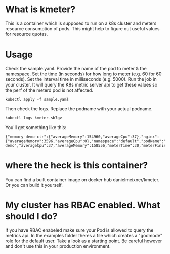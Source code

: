 # What is kmeter?
This is a container which is supposed to run on a k8s cluster and meters resource consumption of pods. This might help to figure out useful values for resource quotas.

# Usage
Check the sample.yaml.
Provide the name of the pod to meter & the namespace.
Set the time (in seconds) for how long to meter (e.g. 60 for 60 seconds).
Set the interval time in milliseconds (e.g. 5000).
Run the job in your cluster. It will query the K8s metric server api to get these values so the perf of the meterd pod is not affected.

```
kubectl apply -f sample.yaml
```

Then check the logs. Replace the podname with your actual podname.
```
kubectl logs kmeter-sb7gv
```
You'll get something like this:
```
{"memory-demo-ctr":{"averageMemory":154960,"averageCpu":37},"nginx":{"averageMemory":3596,"averageCpu":0},"namespace":"default","podName":"memory-demo","averageCpu":37,"averageMemory":158556,"meterTime":30,"meterFinishedTime":1559905832909} 
```

# where the heck is this container?
You can find a built container image on docker hub danielmeixner/kmeter. Or you can build it yourself.

# My cluster has RBAC enabled. What should I do?
If you have RBAC enabeled make sure your Pod is allowed to query the metrics api. In the examples folder theres a file which creates a "godmode" role for the default user. Take a look as a  starting point. Be careful however and don't use this in your production environment.



